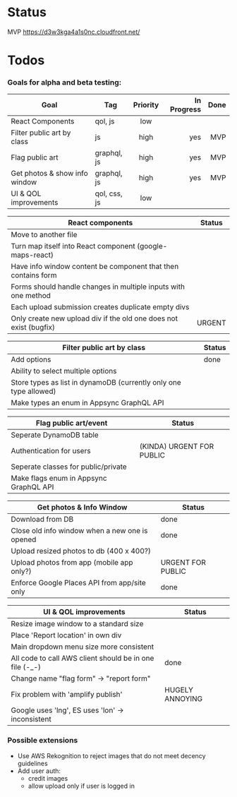 # Status
MVP
https://d3w3kga4a1s0nc.cloudfront.net/

# Todos

### Goals for alpha and beta testing:
| Goal                          | Tag          | Priority | In Progress | Done |
| ----------------------------- | ------------ | :------: | ----------: | ---: |
| React Components              | qol, js      |   low    |             |      |
| Filter public art by class    | js           |   high   |         yes |  MVP |
| Flag public art               | graphql, js  |   high   |         yes |  MVP |
| Get photos & show info window | graphql, js  |   high   |         yes |  MVP |
| UI & QOL improvements         | qol, css, js |   low    |             |      |

| React components                                                  | Status |
| ----------------------------------------------------------------- | ------ |
| Move to another file                                              |        |
| Turn map itself into React component (google-maps-react)          |        |
| Have info window content be component that then contains form     |        |
| Forms should handle changes in multiple inputs with one method    |        |
| Each upload submission creates duplicate empty divs               |        |
| Only create new upload div if the old one does not exist (bugfix) | URGENT |

| Filter public art by class                                        | Status |
| ----------------------------------------------------------------- | ------ |
| Add options                                                       | done   |
| Ability to select multiple options                                |        |
| Store types as list in dynamoDB (currently only one type allowed) |        |
| Make types an enum in Appsync GraphQL API                         |        |

| Flag public art/event                  | Status                    |
| -------------------------------------- | ------------------------- |
| Seperate DynamoDB table                |                           |
| Authentication for users               | (KINDA) URGENT FOR PUBLIC |
| Seperate classes for public/private    |                           |
| Make flags enum in Appsync GraphQL API |                           |

| Get photos & Info Window                       | Status            |
| ---------------------------------------------- | ----------------- |
| Download from DB                               | done              |
| Close old info window when a new one is opened | done              |
| Upload resized photos to db (400 x 400?)       |                   |
| Upload photos from app (mobile app only?)      | URGENT FOR PUBLIC |
| Enforce Google Places API from app/site only   | done              |

| UI & QOL improvements                                   | Status          |
| ------------------------------------------------------- | --------------- |
| Resize image window to a standard size                  |                 |
| Place 'Report location' in own div                      |                 |
| Main dropdown menu size more consistent                 |                 |
| All code to call AWS client should be in one file (-_-) | done            |
| Change name "flag form" -> "report form"                |                 |
| Fix problem with 'amplify publish'                      | HUGELY ANNOYING |
| Google uses 'lng', ES uses 'lon' -> inconsistent        |                 |


### Possible extensions
- Use AWS Rekognition to reject images that do not meet decency guidelines
- Add user auth:
   - credit images
   - allow upload only if user is logged in